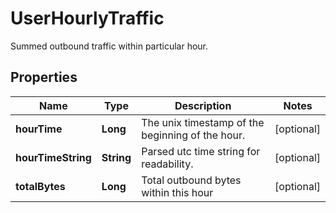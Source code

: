 

# UserHourlyTraffic

Summed outbound traffic within particular hour.
## Properties

Name | Type | Description | Notes
------------ | ------------- | ------------- | -------------
**hourTime** | **Long** | The unix timestamp of the beginning of the hour. |  [optional]
**hourTimeString** | **String** | Parsed utc time string for readability. |  [optional]
**totalBytes** | **Long** | Total outbound bytes within this hour |  [optional]



